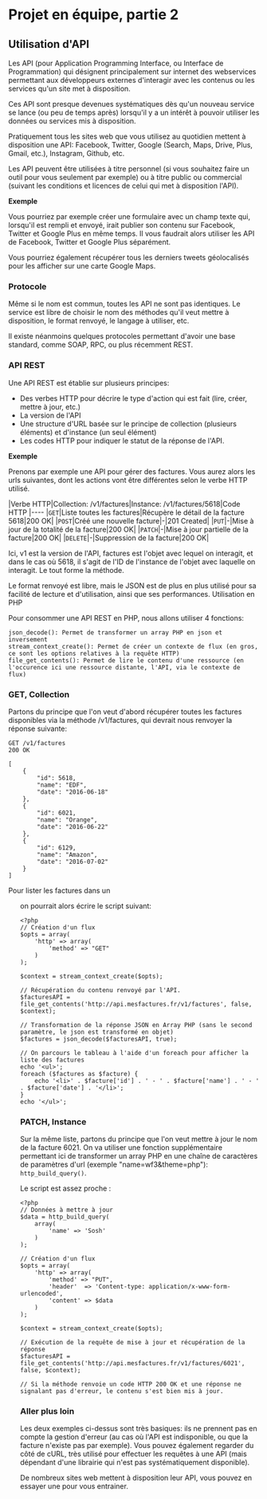 # Projet en équipe, partie 2

## Utilisation d'API

Les API (pour Application Programming Interface, ou Interface de Programmation) qui désignent principalement sur internet des webservices permettant aux développeurs externes d'interagir avec les contenus ou les services qu'un site met à disposition.

Ces API sont presque devenues systématiques dès qu'un nouveau service se lance (ou peu de temps après) lorsqu'il y a un intérêt à pouvoir utiliser les données ou services mis à disposition.

Pratiquement tous les sites web que vous utilisez au quotidien mettent à disposition une API: Facebook, Twitter, Google (Search, Maps, Drive, Plus, Gmail, etc.), Instagram, Github, etc.

Les API peuvent être utilisées à titre personnel (si vous souhaitez faire un outil pour vous seulement par exemple) ou à titre public ou commercial (suivant les conditions et licences de celui qui met à disposition l'API).

**Exemple**

Vous pourriez par exemple créer une formulaire avec un champ texte qui, lorsqu'il est rempli et envoyé, irait publier son contenu sur Facebook, Twitter et Google Plus en même temps.
Il vous faudrait alors utiliser les API de Facebook, Twitter et Google Plus séparément.

Vous pourriez également récupérer tous les derniers tweets géolocalisés pour les afficher sur une carte Google Maps.

### Protocole

Même si le nom est commun, toutes les API ne sont pas identiques.
Le service est libre de choisir le nom des méthodes qu'il veut mettre à disposition, le format renvoyé, le langage à utiliser, etc.

Il existe néanmoins quelques protocoles permettant d'avoir une base standard, comme SOAP, RPC, ou plus récemment REST.

### API REST

Une API REST est établie sur plusieurs principes:

* Des verbes HTTP pour décrire le type d'action qui est fait (lire, créer, mettre à jour, etc.)
* La version de l'API
* Une structure d'URL basée sur le principe de collection (plusieurs éléments) et d'instance (un seul élément)
* Les codes HTTP pour indiquer le statut de la réponse de l'API.

**Exemple**

Prenons par exemple une API pour gérer des factures.
Vous aurez alors les urls suivantes, dont les actions vont être différentes selon le verbe HTTP utilisé.

|Verbe HTTP|Collection: /v1/factures|Instance: /v1/factures/5618|Code HTTP
|----
|`GET`|Liste toutes les factures|Récupère le détail de la facture 5618|200 OK|
|`POST`|Créé une nouvelle facture|-|201 Created|
|`PUT`|-|Mise à jour de la totalité de la facture|200 OK|
|`PATCH`|-|Mise à jour partielle de la facture|200 OK|
|`DELETE`|-|Suppression de la facture|200 OK|

Ici, v1 est la version de l'API, factures est l'objet avec lequel on interagit, et dans le cas où 5618, il s'agit de l'ID de l'instance de l'objet avec laquelle on interagit. Le tout forme la méthode.

Le format renvoyé est libre, mais le JSON est de plus en plus utilisé pour sa facilité de lecture et d'utilisation, ainsi que ses performances.
Utilisation en PHP

Pour consommer une API REST en PHP, nous allons utiliser 4 fonctions:

    json_decode(): Permet de transformer un array PHP en json et inversement
    stream_context_create(): Permet de créer un contexte de flux (en gros, ce sont les options relatives à la requête HTTP)
    file_get_contents(): Permet de lire le contenu d'une ressource (en l'occurence ici une ressource distante, l'API, via le contexte de flux)

### GET, Collection

Partons du principe que l'on veut d'abord récupérer toutes les factures disponibles via la méthode /v1/factures, qui devrait nous renvoyer la réponse suivante:
```
GET /v1/factures
200 OK
```
```
[
    {
        "id": 5618,
        "name": "EDF",
        "date": "2016-06-18"
    },
    {
        "id": 6021,
        "name": "Orange",
        "date": "2016-06-22"
    },
    {
        "id": 6129,
        "name": "Amazon",
        "date": "2016-07-02"
    }
]
```
Pour lister les factures dans un <ul> on pourrait alors écrire le script suivant:
```
<?php
// Création d'un flux
$opts = array(
    'http' => array(
        'method' => "GET"
    )
);

$context = stream_context_create($opts);

// Récupération du contenu renvoyé par l'API.
$facturesAPI = file_get_contents('http://api.mesfactures.fr/v1/factures', false, $context);

// Transformation de la réponse JSON en Array PHP (sans le second paramètre, le json est transformé en objet)
$factures = json_decode($facturesAPI, true);

// On parcours le tableau à l'aide d'un foreach pour afficher la liste des factures
echo '<ul>';
foreach ($factures as $facture) {
    echo '<li>' . $facture['id'] . ' - ' . $facture['name'] . ' - ' . $facture['date'] . '</li>';
}
echo '</ul>';
```
### PATCH, Instance

Sur la même liste, partons du principe que l'on veut mettre à jour le nom de la facture 6021.
On va utiliser une fonction supplémentaire permettant ici de transformer un array PHP en une chaîne de caractères de paramètres d'url (exemple "name=wf3&theme=php"): `http_build_query()`.

Le script est assez proche :
```
<?php
// Données à mettre à jour
$data = http_build_query(
    array(
        'name' => 'Sosh'
    )
);

// Création d'un flux
$opts = array(
    'http' => array(
        'method' => "PUT",
        'header'  => 'Content-type: application/x-www-form-urlencoded',
        'content' => $data
    )
);

$context = stream_context_create($opts);

// Exécution de la requête de mise à jour et récupération de la réponse
$facturesAPI = file_get_contents('http://api.mesfactures.fr/v1/factures/6021', false, $context);

// Si la méthode renvoie un code HTTP 200 OK et une réponse ne signalant pas d'erreur, le contenu s'est bien mis à jour.
```
### Aller plus loin

Les deux exemples ci-dessus sont très basiques: ils ne prennent pas en compte la gestion d'erreur (au cas où l'API est indisponible, ou que la facture n'existe pas par exemple).
Vous pouvez également regarder du côté de cURL, très utilisé pour effectuer les requêtes à une API (mais dépendant d'une librairie qui n'est pas systématiquement disponible).

De nombreux sites web mettent à disposition leur API, vous pouvez en essayer une pour vous entrainer.
